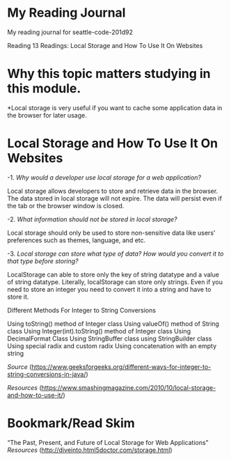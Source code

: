 # My Reading Journal
My reading journal for seattle-code-201d92

Reading 13 Readings: Local Storage and How To Use It On Websites

# Why this topic matters studying in this module.

*Local storage is very useful if you want to cache some application data in the browser for later usage.

# Local Storage and How To Use It On Websites

-1. *Why would a developer use local storage for a web application?*

Local storage allows developers to store and retrieve data in the browser. The data stored in local storage will not expire.  The data will persist even if the tab or the browser window is closed.

-2. *What information should not be stored in local storage?*

Local storage should only be used to store non-sensitive data like users' preferences such as themes, language, and etc.

-3. *Local storage can store what type of data? How would you convert it to that type before storing?*

LocalStorage can able to store only the key of string datatype and a value of string datatype. Literally, localStorage can store only strings. Even if you need to store an integer you need to convert it into a string and have to store it.

Different Methods For Integer to String Conversions

Using toString() method of Integer class
Using valueOf() method of String class
Using Integer(int).toString() method of Integer class
Using DecimalFormat Class
Using StringBuffer class
using StringBuilder class 
Using special radix and custom radix
Using concatenation with an empty string  

*Source*
(https://www.geeksforgeeks.org/different-ways-for-integer-to-string-conversions-in-java/)

*Resources*
(https://www.smashingmagazine.com/2010/10/local-storage-and-how-to-use-it/)
  
# Bookmark/Read Skim

“The Past, Present, and Future of Local Storage for Web Applications” 
*Resources*
(http://diveinto.html5doctor.com/storage.html)

